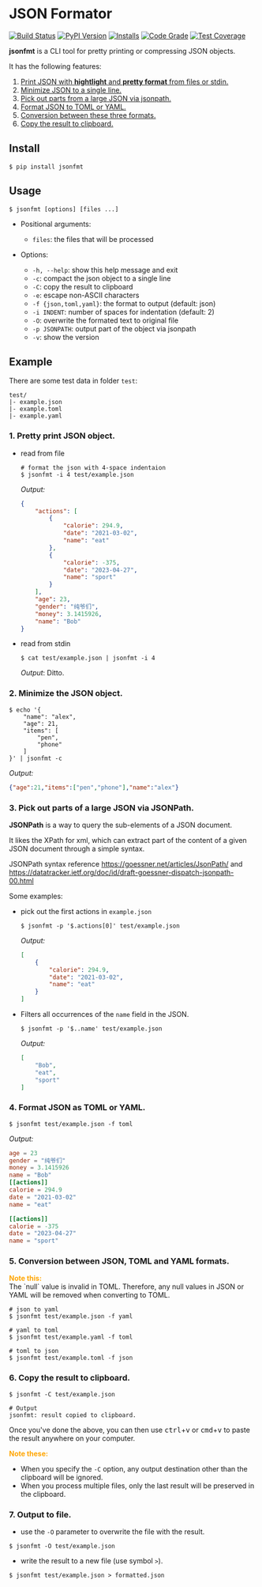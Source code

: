 # JSON Formator

[![Build Status](https://github.com/seamile/jsonfmt/actions/workflows/python-package.yml/badge.svg)](https://github.com/seamile/jsonfmt/actions)
[![PyPI Version](https://img.shields.io/pypi/v/jsonfmt?color=blue&label=Version&logo=python&logoColor=white)](https://pypi.org/project/jsonfmt/)
[![Installs](https://static.pepy.tech/personalized-badge/jsonfmt?period=total&units=international_system&left_color=grey&right_color=blue&left_text=Installs)](https://pepy.tech/project/jsonfmt)
[![Code Grade](https://app.codacy.com/project/badge/Grade/1e12e3cd8c8342bca68db4caf5b6a31d)](https://app.codacy.com/gh/seamile/jsonfmt/dashboard?utm_source=gh&utm_medium=referral&utm_content=&utm_campaign=Badge_grade)
[![Test Coverage](https://app.codacy.com/project/badge/Coverage/1e12e3cd8c8342bca68db4caf5b6a31d)](https://app.codacy.com/gh/seamile/jsonfmt/dashboard?utm_source=gh&utm_medium=referral&utm_content=&utm_campaign=Badge_coverage)

**jsonfmt** is a CLI tool for pretty printing or compressing JSON objects.

It has the following features:

1. [Print JSON with **hightlight** and **pretty format** from files or stdin.](#1-pretty-print-json-object)
2. [Minimize JSON to a single line.](#2-minimize-the-json-object)
3. [Pick out parts from a large JSON via jsonpath.](#3-pick-out-parts-of-a-large-json-via-jsonpath)
4. [Format JSON to TOML or YAML.](#4-format-json-as-toml-or-yaml)
5. [Conversion between these three formats.](#5-conversion-between-json-toml-and-yaml-formats)
6. [Copy the result to clipboard.](#6-copy-the-result-to-clipboard)


## Install

```shell
$ pip install jsonfmt
```


## Usage

```shell
$ jsonfmt [options] [files ...]
```

- Positional arguments:

    - `files`: the files that will be processed

- Options:

    - `-h, --help`: show this help message and exit
    - `-c`: compact the json object to a single line
    - `-C`: copy the result to clipboard
    - `-e`: escape non-ASCII characters
    - `-f {json,toml,yaml}`: the format to output (default: json)
    - `-i INDENT`: number of spaces for indentation (default: 2)
    - `-O`: overwrite the formated text to original file
    - `-p JSONPATH`: output part of the object via jsonpath
    - `-v`: show the version


## Example

There are some test data in folder `test`:

```
test/
|- example.json
|- example.toml
|- example.yaml
```

### 1. Pretty print JSON object.

- read from file

    ```shell
    # format the json with 4-space indentaion
    $ jsonfmt -i 4 test/example.json
    ```

    *Output:*

    ```json
    {
        "actions": [
            {
                "calorie": 294.9,
                "date": "2021-03-02",
                "name": "eat"
            },
            {
                "calorie": -375,
                "date": "2023-04-27",
                "name": "sport"
            }
        ],
        "age": 23,
        "gender": "纯爷们",
        "money": 3.1415926,
        "name": "Bob"
    }
    ```

- read from stdin

    ```shell
    $ cat test/example.json | jsonfmt -i 4
    ```

    *Output*: Ditto.

### 2. Minimize the JSON object.

```shell
$ echo '{
    "name": "alex",
    "age": 21,
    "items": [
        "pen",
        "phone"
    ]
}' | jsonfmt -c
```

*Output:*

```json
{"age":21,"items":["pen","phone"],"name":"alex"}
```

### 3. Pick out parts of a large JSON via JSONPath.

**JSONPath** is a way to query the sub-elements of a JSON document.

It likes the XPath for xml, which can extract part of the content of a given JSON document through a simple syntax.

JSONPath syntax reference <https://goessner.net/articles/JsonPath/> and <https://datatracker.ietf.org/doc/id/draft-goessner-dispatch-jsonpath-00.html>

Some examples:

- pick out the first actions in `example.json`

    ```shell
    $ jsonfmt -p '$.actions[0]' test/example.json
    ```

    *Output:*

    ```json
    [
        {
            "calorie": 294.9,
            "date": "2021-03-02",
            "name": "eat"
        }
    ]
    ```

- Filters all occurrences of the `name` field in the JSON.

    ```shell
    $ jsonfmt -p '$..name' test/example.json
    ```

    *Output:*

    ```json
    [
        "Bob",
        "eat",
        "sport"
    ]
    ```

### 4. Format JSON as TOML or YAML.

```shell
$ jsonfmt test/example.json -f toml
```

*Output:*

```toml
age = 23
gender = "纯爷们"
money = 3.1415926
name = "Bob"
[[actions]]
calorie = 294.9
date = "2021-03-02"
name = "eat"

[[actions]]
calorie = -375
date = "2023-04-27"
name = "sport"
```

### 5. Conversion between JSON, TOML and YAML formats.

<div style="color: orange"><strong>Note this:</strong></div>
The `null` value is invalid in TOML. Therefore, any null values in JSON or YAML will be removed when converting to TOML.

```shell
# json to yaml
$ jsonfmt test/example.json -f yaml

# yaml to toml
$ jsonfmt test/example.yaml -f toml

# toml to json
$ jsonfmt test/example.toml -f json
```

### 6. Copy the result to clipboard.

```shell
$ jsonfmt -C test/example.json

# Output
jsonfmt: result copied to clipboard.
```

Once you've done the above, you can then use <kbd>ctrl</kbd>+<kbd>v</kbd> or <kbd>cmd</kbd>+<kbd>v</kbd> to paste the result anywhere on your computer.

<div style="color: orange"><strong>Note these:</strong></div>

- When you specify the `-C` option, any output destination other than the clipboard will be ignored.
- When you process multiple files, only the last result will be preserved in the clipboard.

### 7. Output to file.

- use the `-O` parameter to overwrite the file with the result.

```shell
$ jsonfmt -O test/example.json
```

- write the result to a new file (use symbol `>`).

```shell
$ jsonfmt test/example.json > formatted.json
```
